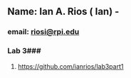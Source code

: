 ## Name: Ian A. Rios ( Ian) - 
### email: riosi@rpi.edu 

### Lab 3###

1. https://github.com/ianrios/lab3part1

